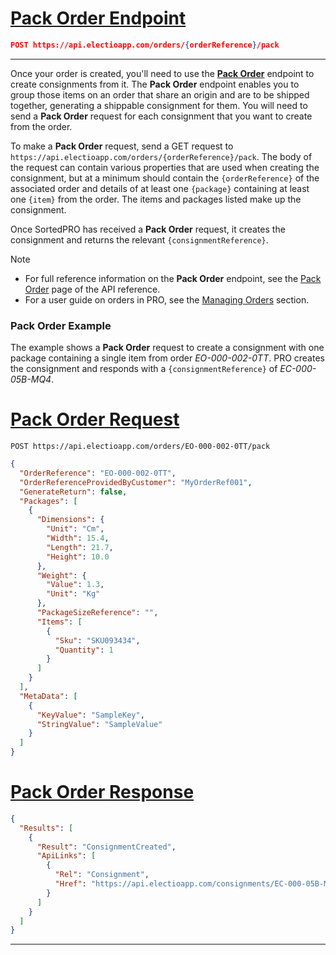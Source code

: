 # [Pack Order Endpoint](#tab/pack-order-endpoint)

```json
POST https://api.electioapp.com/orders/{orderReference}/pack
```
---

Once your order is created, you'll need to use the **[Pack Order](https://docs.electioapp.com/#/api/PackOrder)** endpoint to create consignments from it. The **Pack Order** endpoint enables you to group those items on an order that share an origin and are to be shipped together, generating a shippable consignment for them. You will need to send a **Pack Order** request for each consignment that you want to create from the order.

To make a **Pack Order** request, send a GET request to `https://api.electioapp.com/orders/{orderReference}/pack`. The body of the request can contain various properties that are used when creating the consignment, but at a minimum should contain the `{orderReference}` of the associated order and details of at least one `{package}` containing at least one `{item}` from the order. The items and packages listed make up the consignment.

Once SortedPRO has received a **Pack Order** request, it creates the consignment and returns the relevant `{consignmentReference}`.

> [!NOTE]
> * For full reference information on the **Pack Order** endpoint, see the [Pack Order](https://docs.electioapp.com/#/api/PackOrder) page of the API reference.
> * For a user guide on orders in PRO, see the [Managing Orders](/pro/api/help/managing_orders.html) section.

### Pack Order Example

The example shows a **Pack Order** request to create a consignment with one package containing a single item from order _EO-000-002-0TT_. PRO creates the consignment and responds with a `{consignmentReference}` of _EC-000-05B-MQ4_.

# [Pack Order Request](#tab/pack-order-request)

`POST https://api.electioapp.com/orders/EO-000-002-0TT/pack`

```json
{
  "OrderReference": "EO-000-002-0TT",
  "OrderReferenceProvidedByCustomer": "MyOrderRef001",
  "GenerateReturn": false,
  "Packages": [
    {
      "Dimensions": {
        "Unit": "Cm",
        "Width": 15.4,
        "Length": 21.7,
        "Height": 10.0
      },
      "Weight": {
        "Value": 1.3,
        "Unit": "Kg"
      },
      "PackageSizeReference": "",
      "Items": [
        {
          "Sku": "SKU093434",
          "Quantity": 1
        }
      ]
    }
  ],
  "MetaData": [
    {
      "KeyValue": "SampleKey",
      "StringValue": "SampleValue"
    }
  ]
}
```

# [Pack Order Response](#tab/pack-order-response)

```json
{
  "Results": [
    {
      "Result": "ConsignmentCreated",
      "ApiLinks": [
        {
          "Rel": "Consignment",
          "Href": "https://api.electioapp.com/consignments/EC-000-05B-MQ4"
        }
      ]
    }
  ]
}
```
---